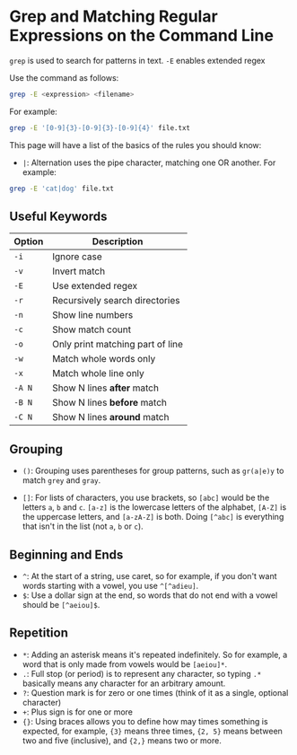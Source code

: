 # Grep and Matching Regular Expressions on the Command Line

`grep` is used to search for patterns in text.
`-E` enables extended regex

Use the command as follows:

```bash
grep -E <expression> <filename>
```

For example:

```bash
grep -E '[0-9]{3}-[0-9]{3}-[0-9]{4}' file.txt
```

This page will have a list of the basics of the rules you should know:

- `|`: Alternation uses the pipe character, matching one OR another. For example:

```bash
grep -E 'cat|dog' file.txt
```

## Useful Keywords
| Option | Description                      |
| ------ | -------------------------------- |
| `-i`   | Ignore case                      |
| `-v`   | Invert match                     |
| `-E`   | Use extended regex               |
| `-r`   | Recursively search directories   |
| `-n`   | Show line numbers                |
| `-c`   | Show match count                 |
| `-o`   | Only print matching part of line |
| `-w`   | Match whole words only           |
| `-x`   | Match whole line only            |
| `-A N` | Show N lines **after** match     |
| `-B N` | Show N lines **before** match    |
| `-C N` | Show N lines **around** match    |


## Grouping

- `()`: Grouping uses parentheses for group patterns, such as `gr(a|e)y` to match `grey` and `gray`.

- `[]`: For lists of characters, you use brackets, so `[abc]` would be the letters `a`, `b` and `c`. `[a-z]` is the lowercase letters of the alphabet, `[A-Z]` is the uppercase letters, and `[a-zA-Z]` is both. Doing `[^abc]` is everything that isn't in the list (not `a`, `b` or `c`).

## Beginning and Ends

- `^`: At the start of a string, use caret, so for example, if you don't want words starting with a vowel, you use `^[^adieu]`. 
- `$`: Use a dollar sign at the end, so words that do not end with a vowel should be `[^aeiou]$`.

## Repetition

- `*`: Adding an asterisk means it's repeated indefinitely. So for example, a word that is only made from vowels would be `[aeiou]*`.
- `.`: Full stop (or period) is to represent any character, so typing `.*` basically means any character for an arbitrary amount.
- `?`: Question mark is for zero or one times (think of it as a single, optional character)
- `+`: Plus sign is for one or more
- `{}`: Using braces allows you to define how may times something is expected, for example, `{3}` means three times, `{2, 5}` means between two and five (inclusive), and `{2,}` means two or more.
